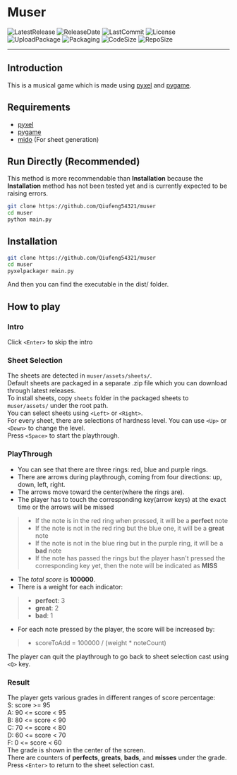 # Muser

![LatestRelease](<https://img.shields.io/github/v/release/Qiufeng54321/muser?label=latest%20release&style=flat-square>)
![ReleaseDate](<https://img.shields.io/github/release-date/Qiufeng54321/muser?style=flat-square>)
![LastCommit](<https://img.shields.io/github/last-commit/Qiufeng54321/muser?style=flat-square>)
![License](https://img.shields.io/pypi/l/muser?style=flat-square)
![UploadPackage](<https://img.shields.io/github/workflow/status/Qiufeng54321/muser/Upload Python Package?label=package%20upload&style=flat-square>)
![Packaging](<https://img.shields.io/github/workflow/status/Qiufeng54321/muser/Python package?label=package&style=flat-square>)
![CodeSize](<https://img.shields.io/github/languages/code-size/Qiufeng54321/muser?style=flat-square>)
![RepoSize](<https://img.shields.io/github/repo-size/Qiufeng54321/muser?style=flat-square>)

------

## Introduction

This is a musical game which is made using [pyxel](https://pypi.org/project/pyxel/) and [pygame](https://pypi.org/project/pygame/).

## Requirements

+ [pyxel](https://pypi.org/project/pyxel/)
+ [pygame](https://pypi.org/project/pygame/)
+ [mido](https://pypi.org/project/mido/) (For sheet generation)

## Run Directly (Recommended)

This method is more recommendable than **Installation** because the **Installation** method has not been tested yet and is currently expected to be raising errors.

```bash
git clone https://github.com/Qiufeng54321/muser
cd muser
python main.py
```

## Installation

```bash
git clone https://github.com/Qiufeng54321/muser
cd muser
pyxelpackager main.py
```

And then you can find the executable in the dist/ folder.  

## How to play

### Intro

Click `<Enter>` to skip the intro

### Sheet Selection

The sheets are detected in `muser/assets/sheets/`.  
Default sheets are packaged in a separate .zip file which you can download through latest releases.  
To install sheets, copy `sheets` folder in the packaged sheets to `muser/assets/` under the root path.  
You can select sheets using `<Left>` or `<Right>`.  
For every sheet, there are selections of hardness level. You can use `<Up>` or `<Down>` to change the level.  
Press `<Space>` to start the playthrough.

### PlayThrough

+ You can see that there are three rings: red, blue and purple rings.  
+ There are arrows during playthrough, coming from four directions: up, down, left, right.  
+ The arrows move toward the center(where the rings are).  
+ The player has to touch the corresponding key(arrow keys) at the exact time or the arrows will be missed

> + If the note is in the red ring when pressed, it will be a **perfect** note
> + If the note is not in the red ring but the blue one, it will be a **great** note
> + If the note is not in the blue ring but in the purple ring, it will be a **bad** note
> + If the note has passed the rings but the player hasn't pressed the corresponding key yet, then the note will be indicated as **MISS**
>
+ The *total score* is **100000**.
+ There is a weight for each indicator:
>
> + **perfect**: 3
> + **great**: 2
> + **bad**: 1
>
+ For each note pressed by the player, the score will be increased by:  

> + scoreToAdd = 100000 / (weight * noteCount)

The player can quit the playthrough to go back to sheet selection cast using `<Q>` key.

### Result

The player gets various grades in different ranges of score percentage:  
S: score >= 95  
A: 90 <= score < 95  
B: 80 <= score < 90  
C: 70 <= score < 80  
D: 60 <= score < 70  
F: 0 <= score < 60  
The grade is shown in the center of the screen.  
There are counters of **perfects**, **greats**, **bads**, and **misses** under the grade.  
Press `<Enter>` to return to the sheet selection cast.
